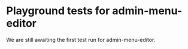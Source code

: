 # Playground tests for admin-menu-editor
We are still awaiting the first test run for admin-menu-editor.
